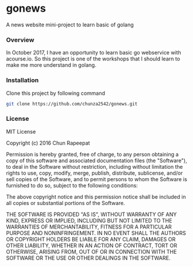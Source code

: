 # gonews

A news website mini-project to learn basic of golang

### Overview
In October 2017, I have an opportunity to learn basic go webservice with acourse.io. So this project is one of the workshops that I should learn to make me more understand in golang.

### Installation
Clone this project by following command
```bash
git clone https://github.com/chunza2542/gonews.git
```

### License

MIT License

Copyright (c) 2016 Chun Rapeepat 

Permission is hereby granted, free of charge, to any person obtaining a copy of this software and associated documentation files (the "Software"), to deal in the Software without restriction, including without limitation the rights to use, copy, modify, merge, publish, distribute, sublicense, and/or sell copies of the Software, and to permit persons to whom the Software is furnished to do so, subject to the following conditions:

The above copyright notice and this permission notice shall be included in all copies or substantial portions of the Software.

THE SOFTWARE IS PROVIDED "AS IS", WITHOUT WARRANTY OF ANY KIND, EXPRESS OR IMPLIED, INCLUDING BUT NOT LIMITED TO THE WARRANTIES OF MERCHANTABILITY, FITNESS FOR A PARTICULAR PURPOSE AND NONINFRINGEMENT. IN NO EVENT SHALL THE AUTHORS OR COPYRIGHT HOLDERS BE LIABLE FOR ANY CLAIM, DAMAGES OR OTHER LIABILITY, WHETHER IN AN ACTION OF CONTRACT, TORT OR OTHERWISE, ARISING FROM, OUT OF OR IN CONNECTION WITH THE SOFTWARE OR THE USE OR OTHER DEALINGS IN THE SOFTWARE.
